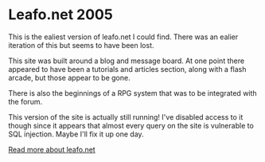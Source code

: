 # Leafo.net 2005

This is the ealiest version of leafo.net I could find. There was an ealier
iteration of this but seems to have been lost.

This site was built around a blog and message board. At one point there
appeared to have been a tutorials and articles section, along with a flash
arcade, but those appear to be gone.

There is also the beginnings of a RPG system that was to be integrated with the
forum.

This version of the site is actually still running! I've disabled access to it
though since it appears that almost every query on the site is vulnerable to
SQL injection. Maybe I'll fix it up one day.

[Read more about leafo.net](http://leafo.net/posts/a-new-leafonet.html)
